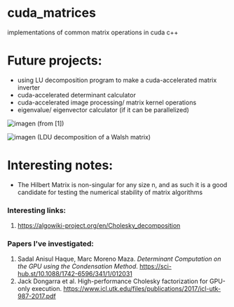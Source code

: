# cuda_matrices
implementations of common matrix operations in cuda c++



# Future projects:

* using LU decomposition program to make a cuda-accelerated matrix inverter
* cuda-accelerated determinant calculator
* cuda-accelerated image processing/ matrix kernel operations
* eigenvalue/ eigenvector calculator (if it can be parallelized)

![imagen](https://user-images.githubusercontent.com/78174712/172536011-3bba3d63-e902-40c4-8910-df7a4556708f.png)
(from \[1])

![imagen](https://user-images.githubusercontent.com/78174712/172536306-ecb1cee8-8278-43de-accc-1726e28f17b3.png)
(LDU decomposition of a Walsh matrix)

# Interesting notes:

* The Hilbert Matrix is non-singular for any size n, and as such it is a good candidate for testing the numerical stability of matrix algorithms

### Interesting links:
1. https://algowiki-project.org/en/Cholesky_decomposition

### Papers I've investigated:

1. Sadal Anisul Haque, Marc Moreno Maza. _Determinant Computation on the GPU using the Condensation Method_. https://sci-hub.st/10.1088/1742-6596/341/1/012031
2. Jack Dongarra et al. High-performance Cholesky factorization for GPU-only execution. https://www.icl.utk.edu/files/publications/2017/icl-utk-987-2017.pdf

